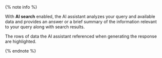 {% note info %}

With **AI search** enabled, the AI assistant analyzes your query and available data and provides an answer or a brief summary of the information relevant to your query along with search results.

The rows of data the AI assistant referenced when generating the response are highlighted.

{% endnote %}